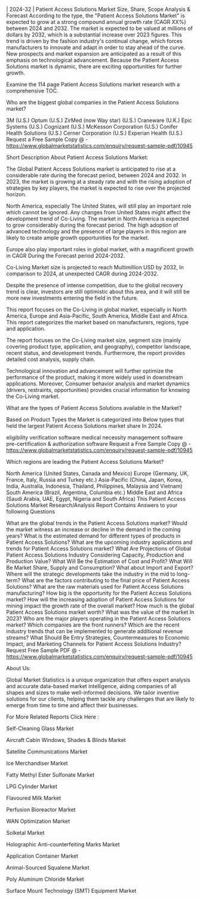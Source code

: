 | 2024-32 | Patient Access Solutions Market Size, Share, Scope Analysis & Forecast
According to the type, the "Patient Access Solutions Market" is expected to grow at a strong compound annual growth rate (CAGR XX%) between 2024 and 2032. The market is expected to be valued at millions of dollars by 2032, which is a substantial increase over 2023 figures. This trend is driven by the fashion industry's continual change, which forces manufacturers to innovate and adapt in order to stay ahead of the curve. New prospects and market expansion are anticipated as a result of this emphasis on technological advancement. Because the Patient Access Solutions market is dynamic, there are exciting opportunities for further growth.

Examine the 114 page Patient Access Solutions market research with a comprehensive TOC.

Who are the biggest global companies in the Patient Access Solutions market?


3M (U.S.)
Optum (U.S.)
ZirMed (now Way star) (U.S.)
Craneware (U.K.)
Epic Systems (U.S.)
Cognizant (U.S.)
McKesson Corporation (U.S.)
Conifer Health Solutions (U.S.)
Cerner Corporation (U.S.)
Experian Health (U.S.)
Request a Free Sample Copy @ - https://www.globalmarketstatistics.com/enquiry/request-sample-pdf/10945

Short Description About Patient Access Solutions Market:

The Global Patient Access Solutions market is anticipated to rise at a considerable rate during the forecast period, between 2024 and 2032. In 2023, the market is growing at a steady rate and with the rising adoption of strategies by key players, the market is expected to rise over the projected horizon.

North America, especially The United States, will still play an important role which cannot be ignored. Any changes from United States might affect the development trend of Co-Living. The market in North America is expected to grow considerably during the forecast period. The high adoption of advanced technology and the presence of large players in this region are likely to create ample growth opportunities for the market.

Europe also play important roles in global market, with a magnificent growth in CAGR During the Forecast period 2024-2032.

Co-Living Market size is projected to reach Multimillion USD by 2032, In comparison to 2024, at unexpected CAGR during 2024-2032.

Despite the presence of intense competition, due to the global recovery trend is clear, investors are still optimistic about this area, and it will still be more new investments entering the field in the future.

This report focuses on the Co-Living in global market, especially in North America, Europe and Asia-Pacific, South America, Middle East and Africa. This report categorizes the market based on manufacturers, regions, type and application.

The report focuses on the Co-Living market size, segment size (mainly covering product type, application, and geography), competitor landscape, recent status, and development trends. Furthermore, the report provides detailed cost analysis, supply chain.

Technological innovation and advancement will further optimize the performance of the product, making it more widely used in downstream applications. Moreover, Consumer behavior analysis and market dynamics (drivers, restraints, opportunities) provides crucial information for knowing the Co-Living market.

What are the types of Patient Access Solutions available in the Market?

Based on Product Types the Market is categorized into Below types that held the largest Patient Access Solutions market share In 2024.


eligibility verification software
medical necessity management software
pre-certification & authorization software
Request a Free Sample Copy @ - https://www.globalmarketstatistics.com/enquiry/request-sample-pdf/10945

Which regions are leading the Patient Access Solutions Market?

North America (United States, Canada and Mexico)
Europe (Germany, UK, France, Italy, Russia and Turkey etc.)
Asia-Pacific (China, Japan, Korea, India, Australia, Indonesia, Thailand, Philippines, Malaysia and Vietnam)
South America (Brazil, Argentina, Columbia etc.)
Middle East and Africa (Saudi Arabia, UAE, Egypt, Nigeria and South Africa)
This Patient Access Solutions Market Research/Analysis Report Contains Answers to your following Questions

What are the global trends in the Patient Access Solutions market? Would the market witness an increase or decline in the demand in the coming years?
What is the estimated demand for different types of products in Patient Access Solutions? What are the upcoming industry applications and trends for Patient Access Solutions market?
What Are Projections of Global Patient Access Solutions Industry Considering Capacity, Production and Production Value? What Will Be the Estimation of Cost and Profit? What Will Be Market Share, Supply and Consumption? What about Import and Export?
Where will the strategic developments take the industry in the mid to long-term?
What are the factors contributing to the final price of Patient Access Solutions? What are the raw materials used for Patient Access Solutions manufacturing?
How big is the opportunity for the Patient Access Solutions market? How will the increasing adoption of Patient Access Solutions for mining impact the growth rate of the overall market?
How much is the global Patient Access Solutions market worth? What was the value of the market In 2023?
Who are the major players operating in the Patient Access Solutions market? Which companies are the front runners?
Which are the recent industry trends that can be implemented to generate additional revenue streams?
What Should Be Entry Strategies, Countermeasures to Economic Impact, and Marketing Channels for Patient Access Solutions Industry?
Request Free Sample PDF @ - https://www.globalmarketstatistics.com/enquiry/request-sample-pdf/10945

About Us:

Global Market Statistics is a unique organization that offers expert analysis and accurate data-based market intelligence, aiding companies of all shapes and sizes to make well-informed decisions. We tailor inventive solutions for our clients, helping them tackle any challenges that are likely to emerge from time to time and affect their businesses.

For More Related Reports Click Here :

Self-Cleaning Glass Market

Aircraft Cabin Windows, Shades & Blinds Market

Satellite Communications Market

Ice Merchandiser Market

Fatty Methyl Ester Sulfonate Market

LPG Cylinder Market

Flavoured Milk Market

Perfusion Bioreactor Market

WAN Optimization Market

Solketal Market

Holographic Anti-counterfeiting Marks Market

Application Container Market

Animal-Sourced Squalene Market

Poly Aluminum Chloride Market

Surface Mount Technology (SMT) Equipment Market